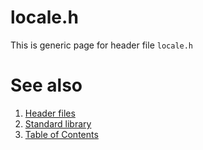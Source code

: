 # locale.h
This is generic page for header file `locale.h`
# See also
1. [Header files](README.md)
2. [Standard library](../README.md)
3. [Table of Contents](../../README.md)
